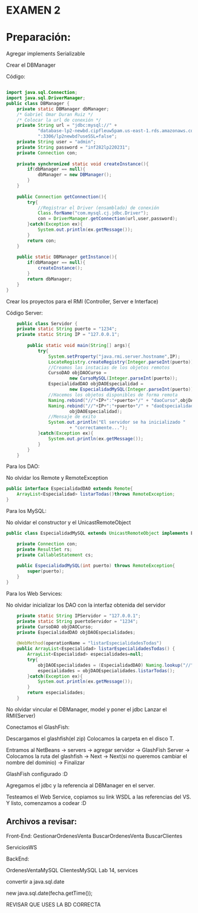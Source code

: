 # EXAMEN 2


# Preparación:

Agregar implements Serializable

Crear el DBManager

Código:

``` java

import java.sql.Connection;
import java.sql.DriverManager;
public class DBManager {
    private static DBManager dbManager;
    /* Gabriel Omar Duran Ruiz */
    /* Colocar la url de conexión */
    private String url = "jdbc:mysql://" +
            "database-lp2-newbd.cipfleuw5pam.us-east-1.rds.amazonaws.com"+
            ":3306/lp2newbd?useSSL=false";
    private String user = "admin";
    private String password = "inf282lp220231";
    private Connection con;
    
    private synchronized static void createInstance(){
        if(dbManager == null){
            dbManager = new DBManager();
        }
    }
    
    public Connection getConnection(){
        try{
            //Registrar el Driver (ensamblado) de conexión
            Class.forName("com.mysql.cj.jdbc.Driver");
            con = DriverManager.getConnection(url,user,password);
        }catch(Exception ex){
            System.out.println(ex.getMessage());
        }
        return con;
    }
    
    public static DBManager getInstance(){
        if(dbManager == null){
            createInstance();
        }
        return dbManager;
    }
}

```

Crear los proyectos para el RMI (Controller, Server e Interface)

Código Server:

``` java
    public class Servidor {
    private static String puerto = "1234";
    private static String IP = "127.0.0.1";
    
        public static void main(String[] args){
            try{
                System.setProperty("java.rmi.server.hostname",IP);
                LocateRegistry.createRegistry(Integer.parseInt(puerto));
                //Creamos las instacias de los objetos remotos
                CursoDAO objDAOCurso = 
                        new CursoMySQL(Integer.parseInt(puerto));
                EspecialidadDAO objDAOEspecialidad = 
                        new EspecialidadMySQL(Integer.parseInt(puerto));
                //Hacemos los objetos disponibles de forma remota
                Naming.rebind("//"+IP+":"+puerto+"/" + "daoCurso",objDAOCurso);
                Naming.rebind("//"+IP+":"+puerto+"/" + "daoEspecialidad",
                        objDAOEspecialidad);
                //Mensaje de exito
                System.out.println("El servidor se ha inicializado "
                        + "correctamente...");
            }catch(Exception ex){
                System.out.println(ex.getMessage());
            }
        }
    }


```

Para los DAO:

No olvidar los Remote y RemoteException
``` java
public interface EspecialidadDAO extends Remote{
    ArrayList<Especialidad> listarTodas()throws RemoteException;
}
``` 
Para los MySQL:

No olvidar el constructor y el UnicastRemoteObject

``` java
public class EspecialidadMySQL extends UnicastRemoteObject implements EspecialidadDAO{

    private Connection con;
    private ResultSet rs;
    private CallableStatement cs;
    
    public EspecialidadMySQL(int puerto) throws RemoteException{
        super(puerto);
    }
}
``` 

Para los Web Services:

No olvidar inicializar los DAO con la interfaz obtenida del servidor
``` java
    private static String IPServidor = "127.0.0.1";
    private static String puertoServidor = "1234";
    private CursoDAO objDAOCurso;
    private EspecialidadDAO objDAOEspecialidades;
        
    @WebMethod(operationName = "listarEspecialidadesTodas")
    public ArrayList<Especialidad> listarEspecialidadesTodas() {
        ArrayList<Especialidad> especialidades=null;
        try{
            objDAOEspecialidades = (EspecialidadDAO) Naming.lookup("//" + IPServidor + ":" + puertoServidor + "/" + "daoEspecialidad");
            especialidades = objDAOEspecialidades.listarTodas();
        }catch(Exception ex){
            System.out.println(ex.getMessage());
        }
        return especialidades;
    }
``` 

No olvidar vincular el DBManager, model y poner el jdbc
Lanzar el RMI(Server)

Conectamos el GlashFish:

Descargamos el glashfish(el zip)
Colocamos la carpeta en el disco T.

Entramos al NetBeans
-> servers -> agregar servidor -> GlashFish Server
-> Colocamos la ruta del glashfish -> Next -> Next(si no queremos cambiar el nombre del dominio)
-> Finalizar

GlashFish configurado :D

Agregamos el jdbc y la referencia al DBManager en el server.

Testeamos el Web Service, copiamos su link WSDL a las referencias del VS.
Y listo, comenzamos a codear :D



## Archivos a revisar:

Front-End:
GestionarOrdenesVenta
BuscarOrdenesVenta
BuscarClientes

ServiciosWS

BackEnd:

OrdenesVentaMySQL
ClientesMySQL
Lab 14, services


convertir a java.sql.date

new java.sql.date(fecha.getTime());

REVISAR QUE USES LA BD CORRECTA

